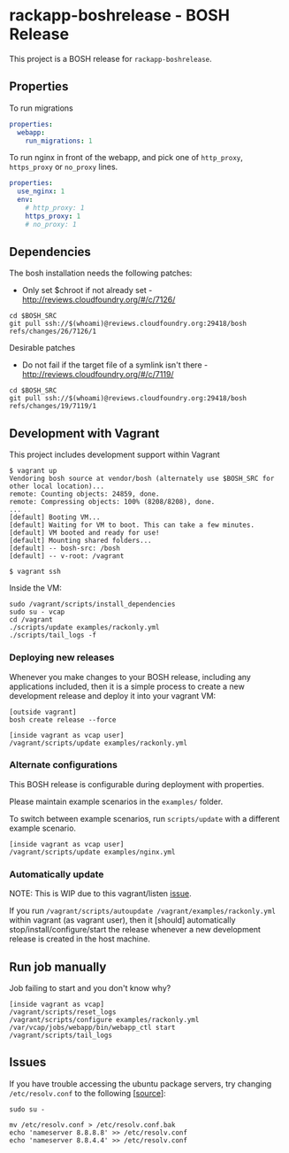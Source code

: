 # rackapp-boshrelease - BOSH Release

This project is a BOSH release for `rackapp-boshrelease`.

## Properties

To run migrations

``` yaml
properties:
  webapp:
    run_migrations: 1
```

To run nginx in front of the webapp, and pick one of `http_proxy`, `https_proxy` or `no_proxy` lines.

``` yaml
properties:
  use_nginx: 1
  env:
    # http_proxy: 1
    https_proxy: 1
    # no_proxy: 1
```


## Dependencies

The bosh installation needs the following patches:

* Only set $chroot if not already set - http://reviews.cloudfoundry.org/#/c/7126/

```
cd $BOSH_SRC
git pull ssh://$(whoami)@reviews.cloudfoundry.org:29418/bosh refs/changes/26/7126/1
```

Desirable patches

* Do not fail if the target file of a symlink isn't there - http://reviews.cloudfoundry.org/#/c/7119/

```
cd $BOSH_SRC
git pull ssh://$(whoami)@reviews.cloudfoundry.org:29418/bosh refs/changes/19/7119/1
```


## Development with Vagrant

This project includes development support within Vagrant

```
$ vagrant up
Vendoring bosh source at vendor/bosh (alternately use $BOSH_SRC for other local location)...
remote: Counting objects: 24859, done.
remote: Compressing objects: 100% (8208/8208), done.
...
[default] Booting VM...
[default] Waiting for VM to boot. This can take a few minutes.
[default] VM booted and ready for use!
[default] Mounting shared folders...
[default] -- bosh-src: /bosh
[default] -- v-root: /vagrant

$ vagrant ssh
```

Inside the VM:

```
sudo /vagrant/scripts/install_dependencies
sudo su - vcap
cd /vagrant
./scripts/update examples/rackonly.yml
./scripts/tail_logs -f
```

### Deploying new releases

Whenever you make changes to your BOSH release, including any applications included, then it is a simple process to create a new development release and deploy it into your vagrant VM:

```
[outside vagrant]
bosh create release --force

[inside vagrant as vcap user]
/vagrant/scripts/update examples/rackonly.yml
```

### Alternate configurations

This BOSH release is configurable during deployment with properties. 

Please maintain example scenarios in the `examples/` folder.

To switch between example scenarios, run `scripts/update` with a different example scenario.

```
[inside vagrant as vcap user]
/vagrant/scripts/update examples/nginx.yml
```


### Automatically update

NOTE: This is WIP due to this vagrant/listen [issue](https://github.com/guard/listen/issues/53).

If you run `/vagrant/scripts/autoupdate /vagrant/examples/rackonly.yml` within vagrant (as vagrant user), then it [should] automatically stop/install/configure/start the release whenever a new development release is created in the host machine.

## Run job manually

Job failing to start and you don't know why?

```
[inside vagrant as vcap]
/vagrant/scripts/reset_logs
/vagrant/scripts/configure examples/rackonly.yml
/var/vcap/jobs/webapp/bin/webapp_ctl start
/vagrant/scripts/tail_logs
```



## Issues

If you have trouble accessing the ubuntu package servers, try changing `/etc/resolv.conf` to the following [[source](http://suranyami.com/fixing-temporary-failure-resolving-usarchiveu "Fixing &quot; Temporary failure resolving 'us.archive.ubuntu.com'&quot; in Ubuntu, Vagrant - Suranyami")]:

```
sudo su -

mv /etc/resolv.conf > /etc/resolv.conf.bak
echo 'nameserver 8.8.8.8' >> /etc/resolv.conf
echo 'nameserver 8.8.4.4' >> /etc/resolv.conf
```